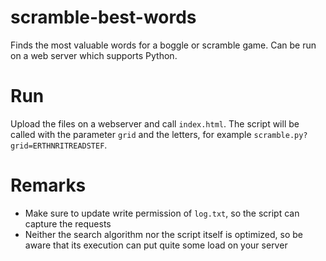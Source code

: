 scramble-best-words
===================

Finds the most valuable words for a boggle or scramble game. Can be run on a web server which supports Python.

# Run
Upload the files on a webserver and call `index.html`.
The script will be called with the parameter `grid` and the letters, for example `scramble.py?grid=ERTHNRITREADSTEF`.

# Remarks
- Make sure to update write permission of `log.txt`, so the script can capture the requests
- Neither the search algorithm nor the script itself is optimized, so be aware that its execution can put quite some load on your server
